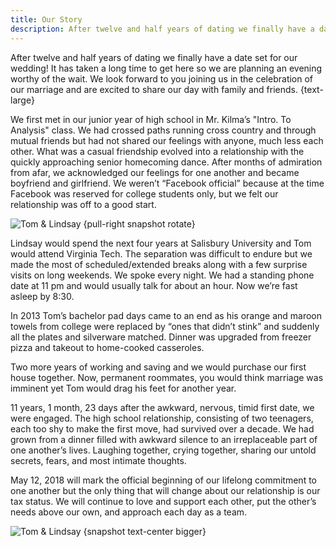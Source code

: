 ```yaml
---
title: Our Story
description: After twelve and half years of dating we finally have a date set for our wedding! It has taken a long time to get here so we are planning an evening worthy of the wait.
---
```


After twelve and half years of dating we finally have a date set for our
wedding! It has taken a long time to get here so we are planning an evening
worthy of the wait. We look forward to you joining us in the celebration of our
marriage and are excited to share our day with family and friends.
{text-large}

We first met in our junior year of high school in Mr. Kilma’s "Intro. To
Analysis" class. We had crossed paths running cross country and through mutual
friends but had not shared our feelings with anyone, much less each other. What
was a casual friendship evolved into a relationship with the quickly
approaching senior homecoming dance. After months of admiration from afar, we
acknowledged our feelings for one another and became boyfriend and girlfriend.
We weren’t “Facebook official” because at the time Facebook was reserved for
college students only, but we felt our relationship was off to a good start.

![Tom & Lindsay](/about/216934_1014524403109_9430_n.jpg)
{pull-right snapshot rotate}

Lindsay would spend the next four years at Salisbury University and Tom would
attend Virginia Tech. The separation was difficult to endure but we made the
most of scheduled/extended breaks along with a few surprise visits on long
weekends. We spoke every night. We had a standing phone date at 11 pm and would
usually talk for about an hour. Now we’re fast asleep by 8:30.

In 2013 Tom’s bachelor pad days came to an end as his orange and maroon towels
from college were replaced by “ones that didn’t stink” and suddenly all the
plates and silverware matched. Dinner was upgraded from freezer pizza and
takeout to home-cooked casseroles.

Two more years of working and saving and we would purchase our first house
together. Now, permanent roommates, you would think marriage was imminent yet
Tom would drag his feet for another year.

11 years, 1 month, 23 days after the awkward, nervous, timid first date, we
were engaged. The high school relationship, consisting of two teenagers, each
too shy to make the first move, had survived over a decade. We had grown from a
dinner filled with awkward silence to an irreplaceable part of one another’s
lives. Laughing together, crying together, sharing our untold secrets, fears,
and most intimate thoughts.

May 12, 2018 will mark the official beginning of our lifelong commitment to one
another but the only thing that will change about our relationship is our tax
status. We will continue to love and support each other, put the other’s needs
above our own, and approach each day as a team.

![Tom & Lindsay](/about/21728516_10212247919571565_5485824495124986713_n.jpg)
{snapshot text-center bigger}
